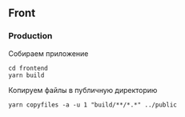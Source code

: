 ## Front

### Production
Собираем приложение
```
cd frontend
yarn build
```

Копируем файлы в публичную директорию
```
yarn copyfiles -a -u 1 "build/**/*.*" ../public
```